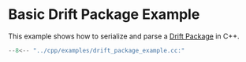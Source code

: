 # Basic Drift Package Example

This example shows how to serialize and parse a [Drift Package](../api/common.md) in C++.

```cpp title="cpp/examples/drift_package_example.cc"
--8<-- "../cpp/examples/drift_package_example.cc:"
```
